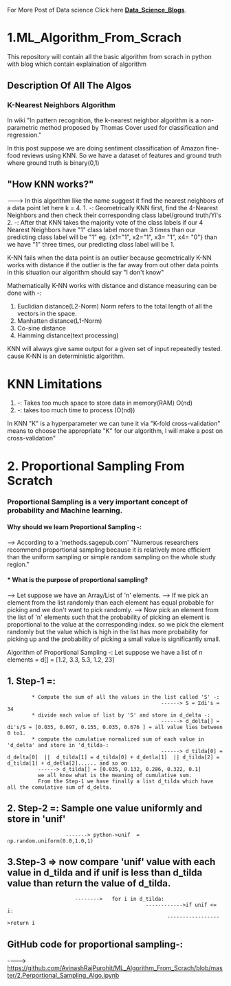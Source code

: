 For More Post of Data science Click here [**Data_Science_Blogs**](https://datascienceblogs.herokuapp.com/).
# 1.ML_Algorithm_From_Scrach
This repository will contain all the basic algorithm from scrach in python with blog which contain explaination of algorithm
## Description Of All The Algos
### K-Nearest Neighbors Algorithm
In wiki "In pattern recognition, the k-nearest neighbor algorithm is a non-parametric method proposed by Thomas Cover used for classification and regression."

In this post suppose we are doing sentiment classification of  Amazon fine-food reviews using KNN.
So we have a dataset of features and ground truth where ground truth is binary(0,1)

## "How KNN works?"
---> In this algorithm like the name suggest it find the nearest neighbors of a data point let here k = 4.
        1. -: Geometrically KNN first, find the 4-Nearest Neighbors and then check their corresponding class label/ground truth/Yi's 
        2. -: After that KNN takes the majority vote of the class labels if our 4 Nearest Neighbors have "1" class label  more than 3 times than our 
               predicting class label will be "1" eg. {x1="1", x2="1", x3= "1", x4= "0"} than we have "1" three times, our predicting class label will be 1.
       

K-NN fails when the data point is an outlier because geometrically K-NN works with distance if the outlier is the far away from out other data points in this situation our algorithm should say "I don't know"

Mathematically K-NN works with distance and distance measuring can be done with -:
1. Euclidian distance(L2-Norm) Norm refers to the total length of all the vectors in the space.
2. Manhatten distance(L1-Norm)
3. Co-sine distance
4. Hamming distance(text processing)

KNN will always give same output for a given set of input repeatedly tested. cause K-NN is an deterministic algorithm.

# KNN Limitations 
1. -: Takes too much space to store data in memory(RAM) O(nd)
2. -: takes too much time to process (O(nd))

In KNN "K" is a hyperparameter we can tune it via "K-fold cross-validation" means to choose the appropriate "K" for our algorithm, I will make a post on cross-validation"




# 2. Proportional Sampling From Scratch


### Proportional Sampling is a very important concept of probability and Machine learning.

#### Why should we learn Proportional Sampling -:
--> According to a 'methods.sagepub.com' "Numerous researchers recommend proportional sampling because it is relatively more efficient than the uniform sampling or simple random sampling on the whole study region."

#### * What is the purpose of proportional sampling?
--> Let suppose we have an Array/List of 'n' elements.
--> If we pick an element from the list randomly than each element has equal probable for picking and we don't want to pick randomly.
--> Now pick an element from the list of 'n' elements such that the probability of picking an element is proportional to the value at the corresponding index. so we pick the element randomly but the value which is high in the list has more probability for picking up and the probability of picking a small value is significantly small.

Algorithm of Proportional Sampling -:
Let suppose we have a list of n elements = d[] = [1.2, 3.3, 5.3, 1.2, 23]
## 1. Step-1 =:
            * Compute the sum of all the values in the list called 'S' -:
                                                      ------> S = Σdi's = 34                   
            * divide each value of list by 'S' and store in d_delta -:
                                                      ------> d_delta[] = di's/S = [0.035, 0.097, 0.155, 0.035, 0.676 ] = all value lies between 0 to1.
            * compute the cumulative normalized sum of each value in 'd_delta' and store in 'd_tilda-:
                                                      ------> d_tilda[0] = d_delta[0]  ||  d_tilda[1] = d_tilda[0] + d_detla[1]  || d_tilda[2] = d_tilda[1] + d_detla[2]...... and so on
              ------> d_tilda[] = [0.035, 0.132, 0.286, 0.322, 0.1]
              we all know what is the meaning of cumulative sum. 
              From the Step-1 we have finally a list d_tilda which have all the comulative sum of d_delta.


## 2. Step-2 =: Sample one value uniformly and store in 'unif'
                       -------> python->unif  = np.random.uniform(0.0,1.0,1)

## 3.Step-3 => now compare 'unif' value with each value in d_tilda and if unif is less than d_tilda value than return the value of d_tilda.
                          -------->   for i in d_tilda:
                                                 ------------>if unif <= i:
                                                        ----------------->return i

## GitHub code for proportional sampling-:
----> https://github.com/AvinashRajPurohit/ML_Algorithm_From_Scrach/blob/master/2.Perportional_Sampling_Algo.ipynb

